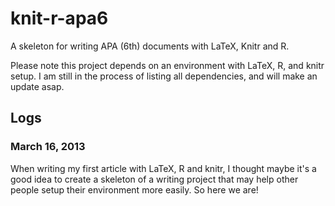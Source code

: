 knit-r-apa6
===========

A skeleton for writing APA (6th) documents with LaTeX, Knitr and R.

Please note this project depends on an environment with LaTeX, R, and knitr setup. I am still in the process of listing all dependencies, and will make an update asap.

Logs
-------------

### March 16, 2013
When writing my first article with LaTeX, R and knitr, I thought maybe it's a good idea to create a skeleton of a writing project that may help other people setup their environment more easily. So here we are!